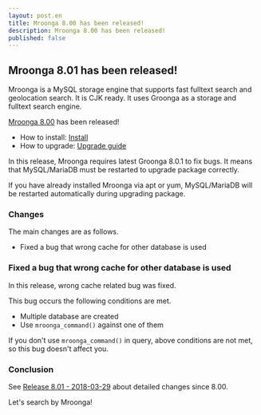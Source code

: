 ```yaml
---
layout: post.en
title: Mroonga 8.00 has been released!
description: Mroonga 8.00 has been released!
published: false
---
```


## Mroonga 8.01 has been released!

Mroonga is a MySQL storage engine that supports fast fulltext search
and geolocation search. It is CJK ready. It uses Groonga as a storage
and fulltext search engine.

[Mroonga 8.00](/docs/news.html#release-8.00) has been released!

* How to install: [Install](/docs/install.html)
* How to upgrade: [Upgrade guide](/docs/upgrade.html)

In this release, Mroonga requires latest Groonga 8.0.1 to fix bugs.
It means that MySQL/MariaDB must be restarted to upgrade package correctly.

If you have already installed Mroonga via apt or yum, MySQL/MariaDB will be restarted automatically during upgrading package.

### Changes

The main changes are as follows.

* Fixed a bug that wrong cache for other database is used

### Fixed a bug that wrong cache for other database is used

In this release, wrong cache related bug was fixed.

This bug occurs the following conditions are met.

* Multiple database are created
* Use `mroonga_command()` against one of them

If you don't use `mroonga_command()` in query, above conditions are not met, so this bug doesn't affect you.

### Conclusion

See [Release 8.01 - 2018-03-29](/docs/news.html#release-8.01) about detailed changes since 8.00.

Let's search by Mroonga!
